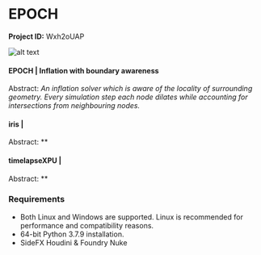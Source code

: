# EPOCH

**Project ID:** Wxh2oUAP

![alt text](https://github.com/epochlab/epoch/blob/main/sample.png)

#### EPOCH | Inflation with boundary awareness
Abstract: *An inflation solver which is aware of the locality of surrounding geometry. Every simulation step each node dilates while accounting for intersections from neighbouring nodes.*

#### iris |
Abstract: **

#### timelapseXPU |
Abstract: **

### Requirements

- Both Linux and Windows are supported. Linux is recommended for performance and compatibility reasons.
- 64-bit Python 3.7.9 installation.
- SideFX Houdini & Foundry Nuke
